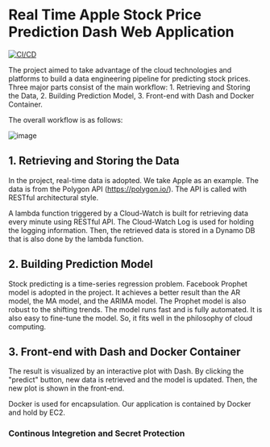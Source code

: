 # Real Time Apple Stock Price Prediction Dash Web Application 
[![CI/CD](https://github.com/wh153/IDS706FinalProject/actions/workflows/CI&CD.yml/badge.svg)](https://github.com/wh153/IDS706FinalProject/actions/workflows/CI&CD.yml)

The project aimed to take advantage of the cloud technologies and platforms to build a data engineering pipeline for predicting stock prices. Three major parts consist of the main workflow: 1. Retrieving and Storing the Data, 2. Building Prediction Model, 3. Front-end with Dash and Docker Container.

The overall workflow is as follows:

![image](https://user-images.githubusercontent.com/89489224/145718732-08271fa2-0278-4525-90ad-4689170904d5.png)

## 1. Retrieving and Storing the Data
In the project, real-time data is adopted. We take Apple as an example. The data is from the Polygon API (https://polygon.io/). The API is called with RESTful architectural style.

A lambda function triggered by a Cloud-Watch is built for retrieving data every minute using RESTful API. The  Cloud-Watch Log is used for holding the logging information. Then, the retrieved data is stored in a Dynamo DB that is also done by the lambda function.

## 2. Building Prediction Model
Stock predicting is a time-series regression problem. Facebook Prophet model is adopted in the project. It achieves a better result than the AR model, the MA model, and the ARIMA model. The Prophet model is also robust to the shifting trends. The model runs fast and is fully automated. It is also easy to fine-tune the model. So, it fits well in the philosophy of cloud computing.

## 3. Front-end with Dash and Docker Container
The result is visualized by an interactive plot with Dash. By clicking the "predict" button, new data is retrieved and the model is updated. Then, the new plot is shown in the front-end.

Docker is used for encapsulation. Our application is contained by Docker and hold by EC2.

### Continous Integretion and Secret Protection
